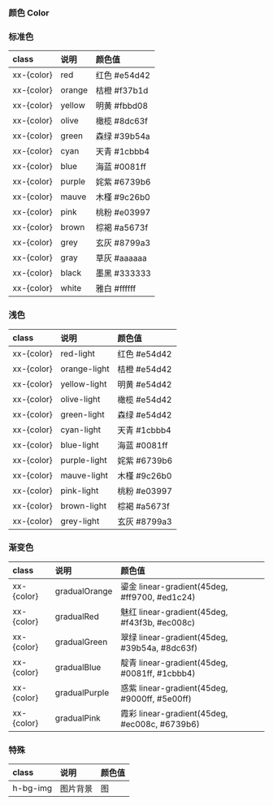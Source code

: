 ### 颜色 Color

### 标准色
|  	class   		|	说明	|	颜色值	|
|  	:----  			| 	:----  	| 	:----  	|
|	xx-{color}		|	red		|	红色 #e54d42
|	xx-{color}		|	orange	|	桔橙 #f37b1d
|	xx-{color}		|	yellow	|	明黄 #fbbd08
|	xx-{color}		|	olive	|	橄榄 #8dc63f
|	xx-{color}		|	green	|	森绿 #39b54a
|	xx-{color}		|	cyan	|	天青 #1cbbb4
|	xx-{color}		|	blue	|	海蓝 #0081ff
|	xx-{color}		|	purple	|	姹紫 #6739b6
|	xx-{color}		|	mauve	|	木槿 #9c26b0
|	xx-{color}		|	pink	|	桃粉 #e03997
|	xx-{color}		|	brown	|	棕褐 #a5673f
|	xx-{color}		|	grey	|	玄灰 #8799a3
|	xx-{color}		|	gray	|	草灰 #aaaaaa
|	xx-{color}		|	black	|	墨黑 #333333
|	xx-{color}		|	white	|	雅白 #ffffff


### 浅色
|  	class   		|	说明			|	颜色值	|
|  	:----  			| 	:----  			| 	:----  	|
|	xx-{color}		|	red-light		|	红色 #e54d42
|	xx-{color}		|	orange-light	|	桔橙 #e54d42
|	xx-{color}		|	yellow-light	|	明黄 #e54d42
|	xx-{color}		|	olive-light		|	橄榄 #e54d42
|	xx-{color}		|	green-light		|	森绿 #e54d42
|	xx-{color}		|	cyan-light		|	天青 #1cbbb4
|	xx-{color}		|	blue-light		|	海蓝 #0081ff
|	xx-{color}		|	purple-light	|	姹紫 #6739b6
|	xx-{color}		|	mauve-light		|	木槿 #9c26b0
|	xx-{color}		|	pink-light		|	桃粉 #e03997
|	xx-{color}		|	brown-light		|	棕褐 #a5673f
|	xx-{color}		|	grey-light		|	玄灰 #8799a3


### 渐变色
|  	class   		|	说明			|	颜色值	|
|  	:----  			| 	:----  			| 	:----  	|
|	xx-{color}		|	gradualOrange	|	鎏金 linear-gradient(45deg, #ff9700, #ed1c24)
|	xx-{color}		|	gradualRed		|	魅红 linear-gradient(45deg, #f43f3b, #ec008c)
|	xx-{color}		|	gradualGreen	|	翠绿 linear-gradient(45deg, #39b54a, #8dc63f)
|	xx-{color}		|	gradualBlue		|	靛青 linear-gradient(45deg, #0081ff, #1cbbb4)
|	xx-{color}		|	gradualPurple	|	惑紫 linear-gradient(45deg, #9000ff, #5e00ff)
|	xx-{color}		|	gradualPink		|	霞彩 linear-gradient(45deg, #ec008c, #6739b6)


### 特殊
|  	class   		|	说明			|	颜色值	|
|  	:----  			| 	:----  			| 	:----  	|
|	h-bg-img		|	图片背景		|	图
